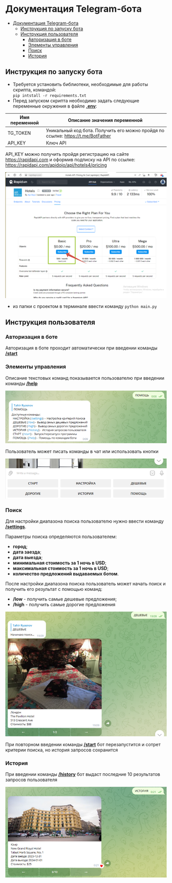 # Документация Telegram-бота <a name="TOC"></a>
<!-- TOC -->
* [Документация Telegram-бота <a name="TOC"></a>](#документация-telegram-бота-a-nametoca)
  * [Инструкция по запуску бота <a name="installation_guide"></a>](#инструкция-по-запуску-бота-a-nameinstallationguidea)
  * [Инструкция пользователя <a name="user_guide"></a>](#инструкция-пользователя-a-nameuserguidea)
    * [Авторизация в боте <a name="user_auth"></a>](#авторизация-в-боте-a-nameuserautha)
    * [Элементы управления <a name="user_interface"></a>](#элементы-управления-a-nameuserinterfacea)
    * [Поиск <a name="user_search"></a>](#поиск-a-nameusersearcha)
    * [История <a name="history"></a>](#история-a-namehistorya)
<!-- TOC -->
## Инструкция по запуску бота <a name="installation_guide"></a>
- Требуется установить библиотеки, необходимые для работы скрипта, командой:  
`pip intstall -r requirements.txt`
- Перед запуском скрипта необходимо задать следующие переменные окружения в файле <u>**.env**</u>:

| Имя переменной | Описание значения переменной                                                     |
|----------------|----------------------------------------------------------------------------------|
| TG_TOKEN       | Уникальный код бота. Получить его можно пройдя по ссылке: https://t.me/BotFather |
| API_KEY        | Ключ API                                                                         | |

API_KEY можно получить пройдя регистрацию на сайте https://rapidapi.com
и оформив подписку на API по ссылке: https://rapidapi.com/apidojo/api/hotels4/pricing

![](/images/registration_API.png)

- из папки с проектом в терминале ввести команду 
`python main.py`

## Инструкция пользователя <a name="user_guide"></a>
### Авторизация в боте <a name="user_auth"></a>
Авторизация в боте проходит автоматически при введении команды <u>**/start**</u>

### Элементы управления <a name="user_interface"></a>
Описание текстовых команд показывается пользователю при введении команды <u>**/help**</u>

![](/images/help.png)

Пользователь может писать команды в чат или использовать кнопки

![](/images/buttons.png)

### Поиск <a name="user_search"></a>
Для настройки диапазона поиска пользователю нужно ввести команду <u>**/settings**</u>.

Параметры поиска определяются пользователем:
- **город**;
- **дата заезда**;
- **дата выезда**;
- **минимальная стоимость за 1 ночь в USD**;
- **максимальная стоимость за 1 ночь в USD**;
- **количество предложений выдаваемых ботом**.

После настройки диапазона поиска пользователь может начать поиск и получить его результат с помощью команд:
- **/low** - получить самые дешевые предложения;
- **/high** - получить самые дорогие предложения

![](/images/offer.png)


При повторном введении команды <u>**/start**</u> бот перезапустится и сотрет критерии поиска, но история запросов сохранится

### История <a name="history"></a>
При введении команды <u>**/history**</u> бот выдаст последние 10 результатов запросов пользователя

![](/images/history.png)
